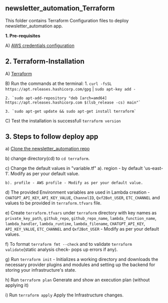 __newsletter_automation_Terraform__
------

This folder contains Terraform Configuration files to deploy newsletter_automation app.


__1. Pre-requisites__

A) [AWS credentials configuration](https://docs.aws.amazon.com/cli/latest/userguide/cli-configure-files.html)

__2. Terraform-Installation__
------

A) [Terraform](https://phoenixnap.com/kb/how-to-install-terraform)

B) Run the commands at the terminal:
	1. `curl -fsSL https://apt.releases.hashicorp.com/gpg` | `sudo apt-key add -`
	
    2. `sudo apt-add-repository "deb [arch=amd64] https://apt.releases.hashicorp.com $(lsb_release -cs) main"`
	
    3. `sudo apt-get update && sudo apt-get install terraform`

C) Test the installation is successfull
         `terraform version`

__3. Steps to follow deploy app__
------

a) [Clone the newsletter_automation repo](https://github.com/qxf2/newsletter_automation.git)

b) change directory(cd) to `cd terraform`.

c) Change the default values in "variable.tf" 
    a). region - by default 'us-east-1'. Modify as per your default value. 
    
    b). profile - AWS profile - Modify as per your default value.

d) The provided Environment variables are used in Lambda creation - `CHATGPT_API_KEY`, `API_KEY_VALUE`, `ChannelID`, `Qxf2Bot_USER`, `ETC_CHANNEL` and values to be provided in `terraform.tfvars` file.

e) Create `terraform.tfvars` under `terraform` directory  with key names as `private_key_path`, `github_repo`, `github_repo_name`, `lambda_function_name`, `lambda_handler`, 
`lambda_runtime`, `lambda_filename`, `CHATGPT_API_KEY`, `API_KEY_VALUE`, `ETC_CHANNEL` and `Qxf2Bot_USER` - Modify as per your default values.

f) To format `terraform fmt --check` and to validate `terraform validate`(static analysis check- pops up errors if any).

g) Run `terraform init` - 
    Initializes a working directory and downloads the necessary provider plugins and modules and setting up the backend for storing your infrastructure's state.

h) Run `terraform plan` 
    Generate and show an execution plan (without applying it)

i) Run `terraform apply` 
    Apply the Infrastructure changes.

